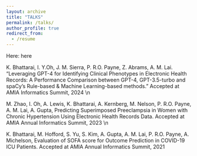 ```yaml
---
layout: archive
title: "TALKS"
permalink: /talks/
author_profile: true
redirect_from:
  - /resume
---
```


Here: here


K. Bhattarai, I. Y.Oh, J. M. Sierra, P. R.O. Payne, Z. Abrams, A. M. Lai. “Leveraging GPT-4 for Identifying Clinical
Phenotypes in Electronic Health Records: A Performance Comparison between GPT-4, GPT-3.5-turbo and spaCy’s
Rule-based & Machine Learning-based methods.” Accepted at AMIA Informatics Summit, 2024 \n


M. Zhao, I. Oh, A. Lewis, K. Bhattarai, A. Kernberg, M. Nelson, P. R.O. Payne, A. M. Lai, A. Gupta, Predicting
Superimposed Preeclampsia in Women with Chronic Hypertension Using Electronic Health Records Data. Accepted at
AMIA Annual Informatics Summit, 2023 \n

K. Bhattarai, M. Hofford, S. Yu, S. Kim, A. Gupta, A. M. Lai, P. R.O. Payne, A. Michelson, Evaluation of SOFA
score for Outcome Prediction in COVID-19 ICU Patients. Accepted at AMIA Annual Informatics Summit, 2021
